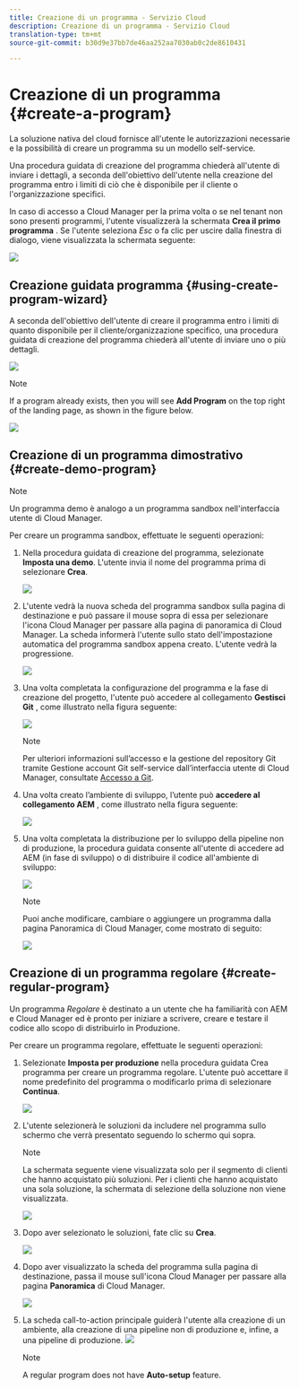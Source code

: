 ```yaml
---
title: Creazione di un programma - Servizio Cloud
description: Creazione di un programma - Servizio Cloud
translation-type: tm+mt
source-git-commit: b30d9e37bb7de46aa252aa7030ab0c2de8610431

---
```



# Creazione di un programma {#create-a-program}

La soluzione nativa del cloud fornisce all&#39;utente le autorizzazioni necessarie e la possibilità di creare un programma su un modello self-service.

Una procedura guidata di creazione del programma chiederà all&#39;utente di inviare i dettagli, a seconda dell&#39;obiettivo dell&#39;utente nella creazione del programma entro i limiti di ciò che è disponibile per il cliente o l&#39;organizzazione specifici.

In caso di accesso a Cloud Manager per la prima volta o se nel tenant non sono presenti programmi, l&#39;utente visualizzerà la schermata **Crea il primo programma** . Se l&#39;utente seleziona *Esc* o fa clic per uscire dalla finestra di dialogo, viene visualizzata la schermata seguente:

![](assets/create-program1.png)


## Creazione guidata programma {#using-create-program-wizard}

A seconda dell&#39;obiettivo dell&#39;utente di creare il programma entro i limiti di quanto disponibile per il cliente/organizzazione specifico, una procedura guidata di creazione del programma chiederà all&#39;utente di inviare uno o più dettagli.

![](assets/create-program-2.png)

>[!NOTE]
>If a program already exists, then you will see **Add Program** on the top right of the landing page, as shown in the figure below.

![](assets/create-program-add.png)

## Creazione di un programma dimostrativo {#create-demo-program}

>[!NOTE]
>Un programma demo è analogo a un programma sandbox nell&#39;interfaccia utente di Cloud Manager.

Per creare un programma sandbox, effettuate le seguenti operazioni:

1. Nella procedura guidata di creazione del programma, selezionate **Imposta una demo**. L&#39;utente invia il nome del programma prima di selezionare **Crea**.

   ![](assets/create-program-setupdemo.png)

1. L&#39;utente vedrà la nuova scheda del programma sandbox sulla pagina di destinazione e può passare il mouse sopra di essa per selezionare l&#39;icona Cloud Manager per passare alla pagina di panoramica di Cloud Manager. La scheda informerà l&#39;utente sullo stato dell&#39;impostazione automatica del programma sandbox appena creato. L&#39;utente vedrà la progressione.

   ![](assets/program-create-setupdemo2.png)

1. Una volta completata la configurazione del programma e la fase di creazione del progetto, l&#39;utente può accedere al collegamento **Gestisci Git** , come illustrato nella figura seguente:

   ![](assets/create-program4.png)

   >[!NOTE]
   >
   >Per ulteriori informazioni sull’accesso e la gestione del repository Git tramite Gestione account Git self-service dall’interfaccia utente di Cloud Manager, consultate [Accesso a Git](/help/implementing/cloud-manager/accessing-git.md).


1. Una volta creato l’ambiente di sviluppo, l’utente può **accedere al collegamento AEM** , come illustrato nella figura seguente:

   ![](assets/create-program-5.png)

1. Una volta completata la distribuzione per lo sviluppo della pipeline non di produzione, la procedura guidata consente all&#39;utente di accedere ad AEM (in fase di sviluppo) o di distribuire il codice all&#39;ambiente di sviluppo:

   ![](assets/create-program-setup-deploy.png)

   >[!NOTE]
   >Puoi anche modificare, cambiare o aggiungere un programma dalla pagina Panoramica di Cloud Manager, come mostrato di seguito:

   ![](assets/create-program-a1.png)



## Creazione di un programma regolare {#create-regular-program}

Un programma *Regolare* è destinato a un utente che ha familiarità con AEM e Cloud Manager ed è pronto per iniziare a scrivere, creare e testare il codice allo scopo di distribuirlo in Produzione.

Per creare un programma regolare, effettuate le seguenti operazioni:

1. Selezionate **Imposta per produzione** nella procedura guidata Crea programma per creare un programma regolare. L&#39;utente può accettare il nome predefinito del programma o modificarlo prima di selezionare **Continua**.

   ![](assets/set-up-prod1.png)

1. L&#39;utente selezionerà le soluzioni da includere nel programma sullo schermo che verrà presentato seguendo lo schermo qui sopra.



   >[!NOTE]
   >
   >La schermata seguente viene visualizzata solo per il segmento di clienti che hanno acquistato più soluzioni. Per i clienti che hanno acquistato una sola soluzione, la schermata di selezione della soluzione non viene visualizzata.

   ![](assets/set-up-prod2.png)

1. Dopo aver selezionato le soluzioni, fate clic su **Crea**.

   ![](assets/set-up-prod3.png)

1. Dopo aver visualizzato la scheda del programma sulla pagina di destinazione, passa il mouse sull&#39;icona Cloud Manager per passare alla pagina **Panoramica** di Cloud Manager.

   ![](assets/set-up-prod4.png)

1. La scheda call-to-action principale guiderà l&#39;utente alla creazione di un ambiente, alla creazione di una pipeline non di produzione e, infine, a una pipeline di produzione.
   ![](assets/set-up-prod5.png)


   >[!NOTE]
   >
   >A regular program does not have **Auto-setup** feature.






